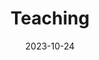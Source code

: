 ---
title: 'Teaching'
date: 2023-10-24
type: landing

design:
  spacing: '5rem'

sections:
  - block: markdown
    content:
      title: Teaching
      text: 
        '### Graduate Courses

        COMPSCI 590: Data Science, Graduate Teaching Assistant, Duke, 2023  
        COMPSCI 671: Theory & Alg ML, Graduate Teaching Assistant, Duke, 2022  
        
        ### Undergraduate Courses
        
        CPSC 404: Advanced Relational DB, Undergraduate Teaching Assistant, UBC, 2019 - 2020  
        CPSC 304: Intro to Relational DB, Undergraduate Teaching Assistant, UBC, 2019  
        CPSC 213: Intro to Computer Systems, Undergraduate Teaching Assistant, UBC, 2018'

---